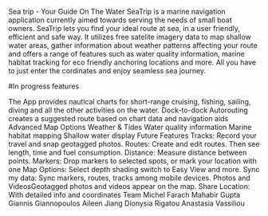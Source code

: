 Sea trip - Your Guide On The Water
SeaTrip is a marine navigation application currently aimed towards serving the needs of small boat owners. SeaTrip lets you find your ideal route at sea, in a user friendly, efficient and safe way. It utilizes free satelite imagery data to map shallow water areas, gather information about weather patterns affecting your route and offers a range of features such as water quality information, marine habitat tracking for eco friendly anchoring locations and more. All you have to just enter the cordinates and enjoy seamless sea journey.

#In progress features

The App provides nautical charts for short-range cruising, fishing, sailing, diving and all the other activities on the water.
Dock-to-dock Autorouting creates a suggested route based on chart data and navigation aids
Advanced Map Options
Weather & Tides
Water quality information
Marine habitat mapping
Shallow water display
Future Features
Tracks: Record your travel and snap geotagged photos.
Routes: Create and edit routes. Then see length, time and fuel consumption.
Distance: Measure distance between points.
Markers: Drop markers to selected spots, or mark your location with one
Map Options: Select depth shading switch to Easy View and more.
Sync my data: Sync markers, routes, tracks among mobile devices.
Photos and VideosGeotagged photos and videos appear on the map.
Share Location: With detailed info and coordinates
Team
Michel Farach
Mahabir Gupta
Giannis Giannopoulos
Aileen Jiang
Dionysia Rigatou
Anastasia Vassiliou
